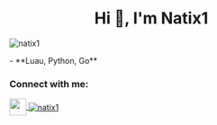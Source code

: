 <h1 align="center">Hi 👋, I'm Natix1</h1>
<p align="left"> <img src="https://komarev.com/ghpvc/?username=natix1&label=Profile%20views&color=0e75b6&style=flat" alt="natix1" /> </p>
- **Luau, Python, Go**
<h3 align="left">Connect with me:</h3>
<p align="left">
<a href="https://discord.com/users/955090007335530506" target="blank"><img align="center" src="https://raw.githubusercontent.com/rahuldkjain/github-profile-readme-generator/master/src/images/icons/Social/discord.svg" height="30" 
<p>&nbsp;<img align="center" src="https://github-readme-stats.vercel.app/api?username=natix1&show_icons=true&locale=en" alt="natix1" /></p>
